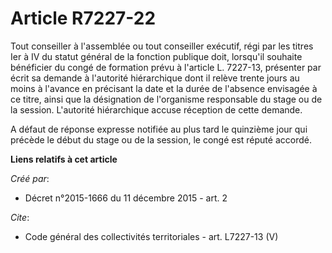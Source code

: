 # Article R7227-22

Tout conseiller à l'assemblée ou tout conseiller exécutif, régi par les titres Ier à IV du statut général de la fonction
publique doit, lorsqu'il souhaite bénéficier du congé de formation prévu à l'article L. 7227-13, présenter par écrit sa
demande à l'autorité hiérarchique dont il relève trente jours au moins à l'avance en précisant la date et la durée de
l'absence envisagée à ce titre, ainsi que la désignation de l'organisme responsable du stage ou de la session. L'autorité
hiérarchique accuse réception de cette demande. 

A défaut de réponse expresse notifiée au plus tard le quinzième jour qui précède le début du stage ou de la session, le congé
est réputé accordé.

**Liens relatifs à cet article**

_Créé par_:

  - Décret n°2015-1666 du 11 décembre 2015 - art. 2

_Cite_:

  - Code général des collectivités territoriales - art. L7227-13 (V)
